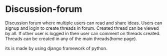 # Discussion-forum

Discussion forum where multiple users can read and share ideas. Users can signup and login to create threads in forum. Created thread can be viewed by all. If other user is logged in then user can comment on threads created. Threads can be created in any of the main threads(home page).

its is made by using django framework of python.
